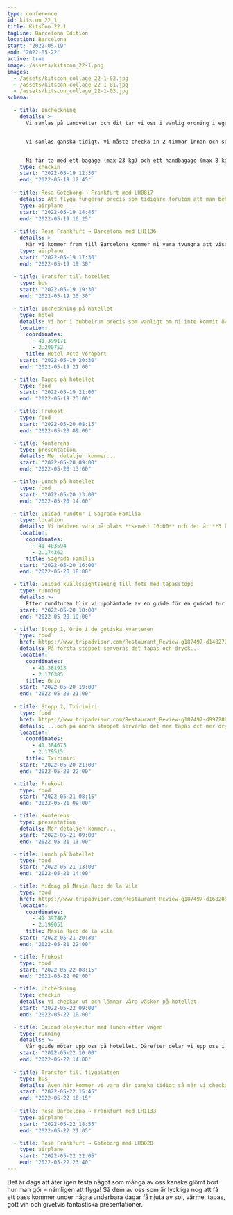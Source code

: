 ```yaml
---
type: conference
id: kitscon_22_1
title: KitsCon 22.1
tagLine: Barcelona Edition
location: Barcelona
start: "2022-05-19"
end: "2022-05-22"
active: true
image: /assets/kitscon_22-1.png
images:
  - /assets/kitscon_collage_22-1-02.jpg
  - /assets/kitscon_collage_22-1-01.jpg
  - /assets/kitscon_collage_22-1-03.jpg
schema:

  - title: Incheckning
    details: >-
      Vi samlas på Landvetter och dit tar vi oss i vanlig ordning i egen regi. Samåk så mycket ni kan eller ta flygbussen ut. Se till att ha giltigt pass eller nationellt ID-kort (ej körkort) med er.


      Vi samlas ganska tidigt. Vi måste checka in 2 timmar innan och sen är det lämpligt att käka lite lunch på flygplatsen innan vi åker (ta kvitto).


      Ni får ta med ett bagage (max 23 kg) och ett handbagage (max 8 kg)  
    type: checkin
    start: "2022-05-19 12:30"
    end: "2022-05-19 12:45"
    
  - title: Resa Göteborg → Frankfurt med LH0817
    details: Att flyga fungerar precis som tidigare förutom att man behöver **munskydd**. Osäkert om det kommer finnas munskydd där så se till att ta med er era egna.
    type: airplane
    start: "2022-05-19 14:45"
    end: "2022-05-19 16:25"
    
  - title: Resa Frankfurt → Barcelona med LH1136
    details: >-
      När vi kommer fram till Barcelona kommer ni vara tvungna att visa **Covidpass** (om ni inte behövt göra det tidigare under resan). Så se till att ni har det nerladdat till era telefoner.
    type: airplane
    start: "2022-05-19 17:30"
    end: "2022-05-19 19:30"
 
  - title: Transfer till hotellet
    type: bus
    start: "2022-05-19 19:30"
    end: "2022-05-19 20:30"

  - title: Incheckning på hotellet
    type: hotel
    details: Vi bor i dubbelrum precis som vanligt om ni inte kommit överens om något annat.
    location:
      coordinates:
        - 41.399171 
        - 2.200752
      title: Hotel Acta Voraport
    start: "2022-05-19 20:30"
    end: "2022-05-19 21:00"

  - title: Tapas på hotellet
    type: food
    start: "2022-05-19 21:00"
    end: "2022-05-19 23:00"

  - title: Frukost
    type: food
    start: "2022-05-20 08:15"
    end: "2022-05-20 09:00"

  - title: Konferens
    type: presentation
    details: Mer detaljer kommer...
    start: "2022-05-20 09:00"
    end: "2022-05-20 13:00"

  - title: Lunch på hotellet
    type: food
    start: "2022-05-20 13:00"
    end: "2022-05-20 14:00"

  - title: Guidad rundtur i Sagrada Familia
    type: location
    details: Vi behöver vara på plats **senast 16:00** och det är **3 km** att gå så se till att ni går i tid och se till att ha **bekväma skor** för det kommer bli många steg den här dagen.
    location:
      coordinates:
        - 41.403594 
        - 2.174362
      title: Sagrada Familia
    start: "2022-05-20 16:00"
    end: "2022-05-20 18:00"

  - title: Guidad kvällssightseeing till fots med tapasstopp
    type: running
    details: >-
      Efter rundturen blir vi upphämtade av en guide för en guidad tur runt Barcelonas centrum. Turen kommer innehålla två matstopp.
    start: "2022-05-20 18:00"
    end: "2022-05-20 19:00"

  - title: Stopp 1, Orio i de gotiska kvarteren
    type: food
    href: https://www.tripadvisor.com/Restaurant_Review-g187497-d1482725-Reviews-ORIO_BCN_Gotic-Barcelona_Catalonia.html
    details: På första stoppet serveras det tapas och dryck...
    location:
      coordinates:
        - 41.381913 
        - 2.176385
      title: Orio
    start: "2022-05-20 19:00"
    end: "2022-05-20 21:00"
 
  - title: Stopp 2, Txirimiri
    type: food
    href: https://www.tripadvisor.com/Restaurant_Review-g187497-d997288-Reviews-Txirimiri-Barcelona_Catalonia.html
    details: ...och på andra stoppet serveras det mer tapas och mer dryck.
    location:
      coordinates:
        - 41.384675
        - 2.179515
      title: Txirimiri
    start: "2022-05-20 21:00"
    end: "2022-05-20 22:00"

  - title: Frukost
    type: food
    start: "2022-05-21 08:15"
    end: "2022-05-21 09:00"

  - title: Konferens
    type: presentation
    details: Mer detaljer kommer...
    start: "2022-05-21 09:00"
    end: "2022-05-21 13:00"

  - title: Lunch på hotellet
    type: food
    start: "2022-05-21 13:00"
    end: "2022-05-21 14:00"

  - title: Middag på Masia Raco de la Vila
    type: food
    href: https://www.tripadvisor.com/Restaurant_Review-g187497-d1682057-Reviews-Raco_De_La_Vila-Barcelona_Catalonia.html
    location:
      coordinates:
        - 41.397467
        - 2.199051
      title: Masia Raco de la Vila
    start: "2022-05-21 20:30"
    end: "2022-05-21 22:00"

  - title: Frukost
    type: food
    start: "2022-05-22 08:15"
    end: "2022-05-22 09:00"

  - title: Utcheckning
    type: checkin
    details: Vi checkar ut och lämnar våra väskor på hotellet.
    start: "2022-05-22 09:00"
    end: "2022-05-22 10:00"

  - title: Guidad elcykeltur med lunch efter vägen
    type: running
    details: >-
      Vår guide möter upp oss på hotellet. Därefter delar vi upp oss i två grupper och får en 4 timmars guidad tur i Barcelona. Vi sammanstrålar för en typisk spansk lunch någonstans på vägen.
    start: "2022-05-22 10:00"
    end: "2022-05-22 14:00"
    
  - title: Transfer till flygplatsen
    type: bus
    details: Även här kommer vi vara där ganska tidigt så när vi checkat in så är det väl lämpligt att man äter något om man ska orka med att flyga hem.
    start: "2022-05-22 15:45"
    end: "2022-05-22 16:15"
    
  - title: Resa Barcelona → Frankfurt med LH1133
    type: airplane
    start: "2022-05-22 18:55"
    end: "2022-05-22 21:05"

  - title: Resa Frankfurt → Göteborg med LH0820
    type: airplane
    start: "2022-05-22 22:05"
    end: "2022-05-22 23:40"
---
```


Det är dags att åter igen testa något som många av oss kanske glömt bort hur man gör – nämligen att flyga! Så dem av oss som är lyckliga nog att få ett pass kommer under några underbara dagar få njuta av sol, värme, tapas, gott vin och givetvis fantastiska presentationer.
